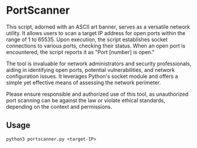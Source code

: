 # PortScanner #

This script, adorned with an ASCII art banner, serves as a versatile network utility. It allows users to scan a target IP address for open ports within the range of 1 to 65535. Upon execution, the script establishes socket connections to various ports, checking their status. When an open port is encountered, the script reports it as "Port [number] is open."

The tool is invaluable for network administrators and security professionals, aiding in identifying open ports, potential vulnerabilities, and network configuration issues. It leverages Python's socket module and offers a simple yet effective means of assessing the network perimeter.

Please ensure responsible and authorized use of this tool, as unauthorized port scanning can be against the law or violate ethical standards, depending on the context and permissions.

## Usage ##

```python3 portscanner.py <target-IP>```
